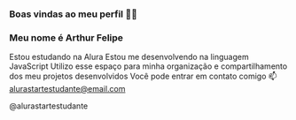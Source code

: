 ### Boas vindas ao meu perfil 💙💙
### Meu nome é Arthur Felipe

  Estou estudando na Alura
  Estou me desenvolvendo na linguagem JavaScript
  Utilizo esse espaço para minha organização e compartilhamento dos meu projetos desenvolvidos
  Você pode entrar em contato comigo 📫
  alurastartestudante@email.com

@alurastartestudante
